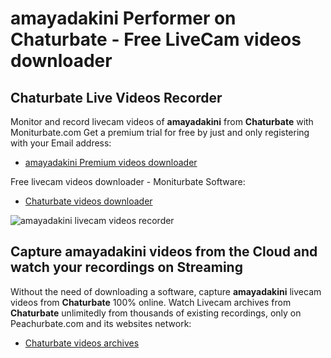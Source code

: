 # amayadakini Performer on Chaturbate - Free LiveCam videos downloader

## Chaturbate Live Videos Recorder

Monitor and record livecam videos of **amayadakini** from **Chaturbate** with Moniturbate.com
Get a premium trial for free by just and only registering with your Email address:
* [amayadakini Premium videos downloader](https://moniturbate.com/request-demo-licence-key.html)

Free livecam videos downloader - Moniturbate Software:
* [Chaturbate videos downloader](https://moniturbate.com/moniturbate-download-software.html)

![amayadakini livecam videos recorder](https://peachurnet.com/templates/moniturbate-software.png)


## Capture amayadakini videos from the Cloud and watch your recordings on Streaming

Without the need of downloading a software, capture **amayadakini** livecam videos from **Chaturbate** 100% online.
Watch Livecam archives from **Chaturbate** unlimitedly from thousands of existing recordings, only on Peachurbate.com and its websites network:
* [Chaturbate videos archives](https://peachurnet.com/)